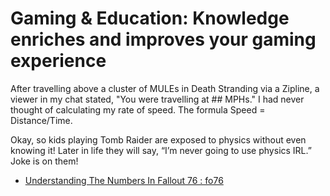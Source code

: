 # Gaming & Education: Knowledge enriches and improves your gaming experience

After travelling above a cluster of MULEs in Death Stranding via a Zipline, a viewer in my chat stated, "You were travelling at ## MPHs." I had never thought of calculating my rate of speed. The formula Speed = Distance/Time.

Okay, so kids playing Tomb Raider are exposed to physics without even knowing it!
Later in life they will say, “I’m never going to use physics IRL.” Joke is on them!

- [Understanding The Numbers In Fallout 76 : fo76](https://www.reddit.com/r/fo76/comments/ftdw19/understanding_the_numbers_in_fallout_76/)
